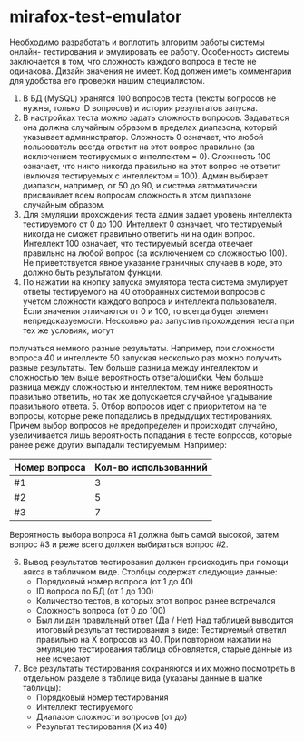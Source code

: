 # mirafox-test-emulator

Необходимо разработать и воплотить алгоритм работы системы онлайн-
тестирования и эмулировать ее работу. Особенность системы заключается в
том, что сложность каждого вопроса в тесте не одинакова. Дизайн значения
не имеет. Код должен иметь комментарии для удобства его проверки нашим
специалистом.

1. В БД (MySQL) хранятся 100 вопросов теста (тексты вопросов не нужны,
только ID вопросов) и история результатов запуска.
2. В настройках теста можно задать сложность вопросов. Задаваться она
должна случайным образом в пределах диапазона, который указывает
администратор. Сложность 0 означает, что любой пользователь всегда
ответит на этот вопрос правильно (за исключением тестируемых с
интеллектом = 0). Сложность 100 означает, что никто никогда правильно
на этот вопрос не ответит (включая тестируемых с интеллектом = 100).
Админ выбирает диапазон, например, от 50 до 90, и система
автоматически присваивает всем вопросам сложность в этом диапазоне
случайным образом.
3. Для эмуляции прохождения теста админ задает уровень интеллекта
тестируемого от 0 до 100. Интеллект 0 означает, что тестируемый
никогда не сможет правильно ответить ни на один вопрос. Интеллект
100 означает, что тестируемый всегда отвечает правильно на любой
вопрос (за исключением со сложностью 100). Не приветствуется явное
указание граничных случаев в коде, это должно быть результатом
функции.
4. По нажатии на кнопку запуска эмулятора теста система эмулирует
ответы тестируемого на 40 отобранных системой вопросов с учетом
сложности каждого вопроса и интеллекта пользователя. Если значения
отличаются от 0 и 100, то всегда будет элемент непредсказуемости.
Несколько раз запустив прохождения теста при тех же условиях, могут

получаться немного разные результаты. Например, при сложности
вопроса 40 и интеллекте 50 запуская несколько раз можно получить
разные результаты. Тем больше разница между интеллектом и
сложностью тем выше вероятность ответа/ошибки.
Чем больше разница между сложностью и интеллектом, тем ниже
вероятность правильно ответить, но так же допускается случайное
угадывание правильного ответа.
5. Отбор вопросов идет с приоритетом на те вопросы, которые реже
попадались в предыдущих тестированиях. Причем выбор вопросов не
предопределен и происходит случайно, увеличивается лишь
вероятность попадания в тесте вопросов, которые ранее реже других
выпадали тестируемым. Например:

| Номер вопроса | Кол-во использованний |
| ------ | ------ |
| #1 | 3 |
| #2 | 5 | 
| #3 | 7 |

Вероятность выбора вопроса #1 должна быть самой высокой, затем
вопрос #3 и реже всего должен выбираться вопрос #2.

6. Вывод результатов тестирования должен происходить при помощи
аякса в табличном виде. Столбцы содержат следующие данные:
   - Порядковый номер вопроса (от 1 до 40)
   - ID вопроса по БД (от 1 до 100)
   - Количество тестов, в которых этот вопрос ранее встречался
   - Сложность вопроса (от 0 до 100)
   - Был ли дан правильный ответ (Да / Нет)
Над таблицей выводится итоговый результат тестирования в виде:
Тестируемый ответил правильно на Х вопросов из 40.
При повторном нажатии на эмуляцию тестирования таблица
обновляется, старые данные из нее исчезают
7. Все результаты тестирования сохраняются и их можно посмотреть в
отдельном разделе в таблице вида (указаны данные в шапке таблицы):
   - Порядковый номер тестирования
   - Интеллект тестируемого
   - Диапазон сложности вопросов (от до)
   - Результат тестирования (X из 40)
